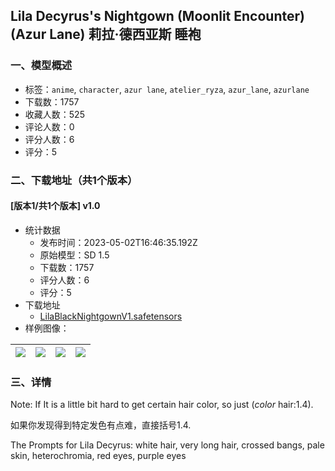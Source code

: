 ## Lila Decyrus's Nightgown (Moonlit Encounter) (Azur Lane) 莉拉·德西亚斯 睡袍
### 一、模型概述

- 标签：`anime`, `character`, `azur lane`, `atelier_ryza`, `azur_lane`, `azurlane`
- 下载数：1757
- 收藏人数：525
- 评论人数：0
- 评分人数：6
- 评分：5

### 二、下载地址（共1个版本）

#### [版本1/共1个版本] v1.0

- 统计数据
  - 发布时间：2023-05-02T16:46:35.192Z
  - 原始模型：SD 1.5
  - 下载数：1757
  - 评分人数：6
  - 评分：5
- 下载地址
  - [LilaBlackNightgownV1.safetensors](https://civitai.com/api/download/models/60709)
- 样例图像：

| <img src="https://image.civitai.com/xG1nkqKTMzGDvpLrqFT7WA/63062c6a-8d4a-46a2-796e-309727af6600/width=450/664336.jpeg" /> | <img src="https://image.civitai.com/xG1nkqKTMzGDvpLrqFT7WA/7444a1ae-2c36-4943-a8dd-08e1a64a0b00/width=450/664423.jpeg" /> | <img src="https://image.civitai.com/xG1nkqKTMzGDvpLrqFT7WA/970080f8-a31a-44c7-9402-649317ec2600/width=450/664421.jpeg" /> | <img src="https://image.civitai.com/xG1nkqKTMzGDvpLrqFT7WA/1d34b511-81cb-4112-a736-e212cf8d5400/width=450/664335.jpeg" /> |
| ---- | ---- | ---- | ---- |


### 三、详情
<p>Note: If It is a little bit hard to get certain hair color, so just (<em>color</em> hair:1.4).</p><p>如果你发现得到特定发色有点难，直接括号1.4.</p><p>The Prompts for Lila Decyrus: white hair, very long hair, crossed bangs, pale skin, heterochromia, red eyes, purple eyes</p>